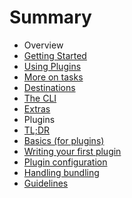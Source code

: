 # Summary

 - Overview
  - [Getting Started](contents/overview/getting-started.md)
  - [Using Plugins](contents/overview/using-plugins.md)
  - [More on tasks](contents/overview/specials.md)
  - [Destinations](contents/overview/dest.md)
  - [The CLI](contents/overview/cli.md)
  - [Extras](contents/overview/extras.md)
 - Plugins
  - [TL;DR](contents/plugins/tldr.md)
  - [Basics (for plugins)](contents/plugins/basics.md)
  - [Writing your first plugin](contents/plugins/writing.md)
  - [Plugin configuration](contents/plugins/config.md)
  - [Handling bundling](contents/plugins/bundling.md)
  - [Guidelines](contents/plugins/guidelines.md)